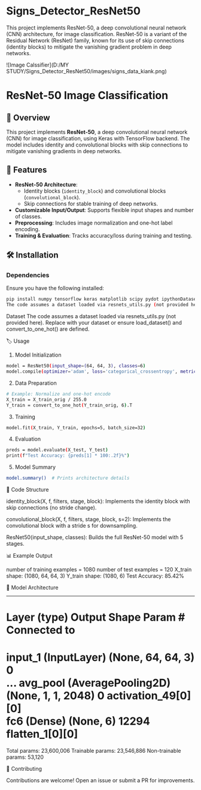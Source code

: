 # Signs_Detector_ResNet50
This project implements ResNet-50, a deep convolutional neural network (CNN) architecture, for image classification. ResNet-50 is a variant of the Residual Network (ResNet) family, known for its use of skip connections (identity blocks) to mitigate the vanishing gradient problem in deep networks.

![Image Calssifier](D:/MY STUDY/Signs_Detector_ResNet50/images/signs_data_kiank.png)
# ResNet-50 Image Classification

## 📌 Overview
This project implements **ResNet-50**, a deep convolutional neural network (CNN) for image classification, using Keras with TensorFlow backend. The model includes identity and convolutional blocks with skip connections to mitigate vanishing gradients in deep networks.

## 🚀 Features
- **ResNet-50 Architecture**:  
  - Identity blocks (`identity_block`) and convolutional blocks (`convolutional_block`).  
  - Skip connections for stable training of deep networks.  
- **Customizable Input/Output**: Supports flexible input shapes and number of classes.  
- **Preprocessing**: Includes image normalization and one-hot label encoding.  
- **Training & Evaluation**: Tracks accuracy/loss during training and testing.  

## 🛠 Installation
### Dependencies
Ensure you have the following installed:
```bash
pip install numpy tensorflow keras matplotlib scipy pydot ipythonDataset
The code assumes a dataset loaded via resnets_utils.py (not provided here). Replace with your dataset or ensure load_dataset() and convert_to_one_hot() are defined.
```
Dataset
The code assumes a dataset loaded via resnets_utils.py (not provided here). Replace with your dataset or ensure load_dataset() and convert_to_one_hot() are defined.

🏷 Usage
1. Model Initialization
```bash
model = ResNet50(input_shape=(64, 64, 3), classes=6)
model.compile(optimizer='adam', loss='categorical_crossentropy', metrics=['accuracy'])
```
2. Data Preparation
```bash
# Example: Normalize and one-hot encode
X_train = X_train_orig / 255.0
Y_train = convert_to_one_hot(Y_train_orig, 6).T
```
3. Training
```bash
model.fit(X_train, Y_train, epochs=5, batch_size=32)
```
4. Evaluation
```bash
preds = model.evaluate(X_test, Y_test)
print(f"Test Accuracy: {preds[1] * 100:.2f}%")
```
5. Model Summary
```bash
model.summary()  # Prints architecture details
```
📂 Code Structure

identity_block(X, f, filters, stage, block):
Implements the identity block with skip connections (no stride change).

convolutional_block(X, f, filters, stage, block, s=2):
Implements the convolutional block with a stride s for downsampling.

ResNet50(input_shape, classes):
Builds the full ResNet-50 model with 5 stages.

📊 Example Output

number of training examples = 1080
number of test examples = 120
X_train shape: (1080, 64, 64, 3)
Y_train shape: (1080, 6)
Test Accuracy: 85.42%

📜 Model Architecture

____________________________________________________________________________________________________
Layer (type)                   Output Shape         Param #     Connected to                     
====================================================================================================
input_1 (InputLayer)           (None, 64, 64, 3)    0                                            
...
avg_pool (AveragePooling2D)    (None, 1, 1, 2048)   0           activation_49[0][0]              
fc6 (Dense)                    (None, 6)            12294       flatten_1[0][0]                  
====================================================================================================
Total params: 23,600,006
Trainable params: 23,546,886
Non-trainable params: 53,120

🤝 Contributing

Contributions are welcome! Open an issue or submit a PR for improvements.


